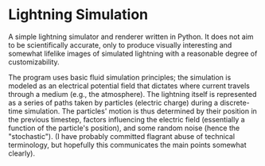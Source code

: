 # Lightning Simulation

A simple lightning simulator and renderer written in Python. It does not aim to be scientifically accurate, only to produce visually interesting and somewhat lifelike images of simulated lightning with a reasonable degree of customizability.

The program uses basic fluid simulation principles; the simulation is modeled as an electrical potential field that dictates where current travels through a medium (e.g., the atmosphere). The lightning itself is represented as a series of paths taken by particles (electric charge) during a discrete-time simulation. The particles' motion is thus determined by their position in the previous timestep, factors influencing the electric field (essentially a function of the particle's position), and some random noise (hence the "stochastic"). (I have probably committed flagrant abuse of technical terminology, but hopefully this communicates the main points somewhat clearly).